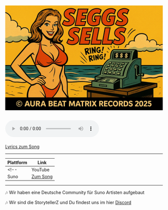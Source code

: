 ![alt text](thumbnails/thumb-youtube-1280x720-v1.jpg)

<audio controls src="releases/Leo Luxx - Seggs Sells.mp3" title="Title"></audio>
---
[Lyrics zum Song](lyrics/displayed.md)

---

| Plattform | Link                                                                                       |
| --------- | ------------------------------------------------------------------------------------------ |
<!-- | YouTube   | [Zum Video](https://www.youtube.com/watch?v=7hmc9f_aRTQ)                                   | -->
| Suno      | [Zum Song](https://suno.com/song/488f4296-3a32-40ec-b317-b4e73590226d?sh=pkF072ypenV6V1gz) |

---

🎶 Wir haben eine Deutsche Community für Suno Artisten aufgebaut  

🎶 Wir sind die StorytellerZ und Du findest uns im hier [Discord](https://discord.gg/pXKrJtmAe7)

